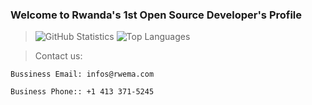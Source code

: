 ### Welcome to Rwanda's 1st Open Source Developer's Profile
> ![GitHub Statistics](https://github-readme-stats.vercel.app/api?username=rwema3&theme=radical)
> ![Top Languages](https://github-readme-stats.vercel.app/api/top-langs/?username=rwema3&show_icons=true&theme=radical)

>Contact us:
```
Bussiness Email: infos@rwema.com
```
```
Business Phone:: +1 413 371-5245
```


